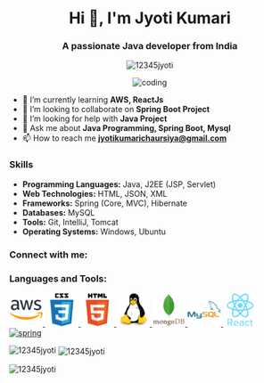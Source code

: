 <h1 align="center">Hi 👋, I'm Jyoti Kumari</h1>
<h3 align="center">A passionate Java developer from India</h3>

<p align="center">
  <img src="https://komarev.com/ghpvc/?username=12345jyoti&label=Profile%20views&color=0e75b6&style=flat" alt="12345jyoti" />
</p>


<p align="center">
  <img src="https://media.giphy.com/media/L1R1tvI9svkIWwpVYr/giphy.gif" alt="coding" width="500" height="300"/>
</p>

- 🌱 I’m currently learning **AWS, ReactJs**
- 👯 I’m looking to collaborate on **Spring Boot Project**
- 🤝 I’m looking for help with **Java Project**
- 💬 Ask me about **Java Programming, Spring Boot, Mysql**
- 📫 How to reach me **jyotikumarichaursiya@gmail.com**

<h3 align="left">Skills</h3>

- **Programming Languages:** Java, J2EE (JSP, Servlet)
- **Web Technologies:** HTML, JSON, XML
- **Frameworks:** Spring (Core, MVC), Hibernate
- **Databases:** MySQL
- **Tools:** Git, IntelliJ, Tomcat
- **Operating Systems:** Windows, Ubuntu

<h3 align="left">Connect with me:</h3>
<!-- <p align="left">
  <a href="https://www.linkedin.com/in/jyoti-kumari-12345/"><img src="https://img.icons8.com/fluent/64/000000/linkedin.png" alt="LinkedIn"/></a>
  <a href="https://twitter.com/jyoti_kumari123"><img src="https://img.icons8.com/fluent/64/000000/twitter.png" alt="Twitter"/></a>
</p> -->

<h3 align="left">Languages and Tools:</h3>
<p align="left">
  <a href="https://aws.amazon.com" target="_blank" rel="noreferrer">
    <img src="https://raw.githubusercontent.com/devicons/devicon/master/icons/amazonwebservices/amazonwebservices-original-wordmark.svg" alt="aws" width="60" height="60"/>
  </a> 
  <a href="https://www.w3schools.com/css/" target="_blank" rel="noreferrer">
    <img src="https://raw.githubusercontent.com/devicons/devicon/master/icons/css3/css3-original-wordmark.svg" alt="css3" width="60" height="60"/>
  </a> 
  <a href="https://www.w3.org/html/" target="_blank" rel="noreferrer">
    <img src="https://raw.githubusercontent.com/devicons/devicon/master/icons/html5/html5-original-wordmark.svg" alt="html5" width="60" height="60"/>
  </a> 
  <a href="https://www.linux.org/" target="_blank" rel="noreferrer">
    <img src="https://raw.githubusercontent.com/devicons/devicon/master/icons/linux/linux-original.svg" alt="linux" width="60" height="60"/>
  </a> 
  <a href="https://www.mongodb.com/" target="_blank" rel="noreferrer">
    <img src="https://raw.githubusercontent.com/devicons/devicon/master/icons/mongodb/mongodb-original-wordmark.svg" alt="mongodb" width="60" height="60"/>
  </a> 
  <a href="https://www.mysql.com/" target="_blank" rel="noreferrer">
    <img src="https://raw.githubusercontent.com/devicons/devicon/master/icons/mysql/mysql-original-wordmark.svg" alt="mysql" width="60" height="60"/>
  </a> 
  <a href="https://reactjs.org/" target="_blank" rel="noreferrer">
    <img src="https://raw.githubusercontent.com/devicons/devicon/master/icons/react/react-original-wordmark.svg" alt="react" width="60" height="60"/>
  </a> 
  <a href="https://spring.io/" target="_blank" rel="noreferrer">
    <img src="https://www.vectorlogo.zone/logos/springio/springio-icon.svg" alt="spring" width="60" height="60"/>
  </a>
</p>

<p><img align="left" src="https://github-readme-stats.vercel.app/api/top-langs?username=12345jyoti&show_icons=true&locale=en&layout=compact" alt="12345jyoti" /></p>

<p>&nbsp;<img align="center" src="https://github-readme-stats.vercel.app/api?username=12345jyoti&show_icons=true&locale=en" alt="12345jyoti" /></p>

<p><img align="center" src="https://github-readme-streak-stats.herokuapp.com/?user=12345jyoti&" alt="12345jyoti" /></p>
